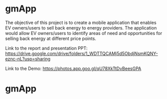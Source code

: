 # gmApp

The objective of this project is to create a mobile application that enables EV owners/users to sell back energy to energy providers. The application would allow EV owners/users to identify areas of need and opportunities for selling back energy at different price points. 

Link to the report and presentation PPT:
https://drive.google.com/drive/folders/1_WDTTQCAMj5d5ObdjNsmKQNY-eznc-nL?usp=sharing

Link to the Demo:
https://photos.app.goo.gl/qU78XkTtDvBeesGPA



# gmApp
